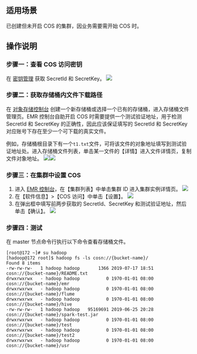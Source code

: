 ## 适用场景
已创建但未开启 COS 的集群，因业务需要需开始 COS 时。

## 操作说明
### 步骤一：查看 COS 访问密钥
在 [密钥管理](https://console.cloud.tencent.com/cam/capi) 获取 SecretId 和 SecretKey。
![](https://main.qcloudimg.com/raw/5dd2c7f85e2c4de158e7a7ed369c96d7.png)

### 步骤二：获取存储桶内文件下载路径
在 [对象存储控制台](https://console.cloud.tencent.com/cos5/bucket) 创建一个新存储桶或选择一个已有的存储桶，进入存储桶文件管理页。EMR 控制台自助开启 COS 时需要提供一个测试验证地址，用于检测 SecretId 和 SecretKey 的正确性，因此应该保证填写的 SecretId 和 SecretKey 对应账号下存在至少一个可下载的真实文件。

例如，存储桶根目录下有一个`t1.txt`文件，可将该文件的对象地址填写到测试验证地址处。进入存储桶文件列表，单击某一文件的【详情】进入文件详情页，复制文件对象地址。
![](https://main.qcloudimg.com/raw/b8be82043b35f7943c1917d7d15e9047.png)![](https://main.qcloudimg.com/raw/47de70f74612f574ef23f38149d83281.png)

### 步骤三：在集群中设置 COS
1. 进入 [EMR 控制台](https://console.cloud.tencent.com/emr)，在【集群列表】中单击集群 ID 进入集群实例详情页。
![](https://main.qcloudimg.com/raw/e4805873879b968bee6de910387d489d.png)
2. 在【软件信息】>【COS 访问】中单击【设置】。
![](https://main.qcloudimg.com/raw/0a5a7388df63bb6b12c0762c933bb150.png)
3. 在弹出框中填写前两步获取的 SecretId、SecretKey 和测试验证地址，然后单击【确认】。
![](https://main.qcloudimg.com/raw/56bc66c8fe93ad6515b97de3cc53270d.png)

### 步骤四：测试
在 master 节点命令行执行以下命令查看存储桶文件。
```
[root@172 ~]# su hadoop
[hadoop@172 root]$ hadoop fs -ls cosn://{bucket-name}/
Found 8 items
-rw-rw-rw-   1 hadoop hadoop       1366 2019-07-17 18:51 cosn://{bucket-name}/README.txt
drwxrwxrwx   - hadoop hadoop          0 1970-01-01 08:00 cosn://{bucket-name}/emr
drwxrwxrwx   - hadoop hadoop          0 1970-01-01 08:00 cosn://{bucket-name}/flume
drwxrwxrwx   - hadoop hadoop          0 1970-01-01 08:00 cosn://{bucket-name}/hive
-rw-rw-rw-   1 hadoop hadoop   95169691 2019-06-25 20:28 cosn://{bucket-name}/spark-test.jar
drwxrwxrwx   - hadoop hadoop          0 1970-01-01 08:00 cosn://{bucket-name}/test
drwxrwxrwx   - hadoop hadoop          0 1970-01-01 08:00 cosn://{bucket-name}/test2
drwxrwxrwx   - hadoop hadoop          0 1970-01-01 08:00 cosn://{bucket-name}/usr
```
